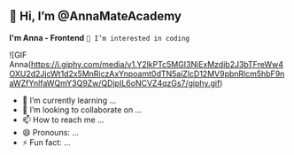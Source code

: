 ## 👋 Hi, I’m @AnnaMateAcademy

**I'm Anna - Frontend**
`👀 I’m interested in coding`

![GIF Anna(https://i.giphy.com/media/v1.Y2lkPTc5MGI3NjExMzdib2J3bTFreWw4OXU2d2JjcWt1d2x5MnRiczAxYnpoamt0dTN5aiZlcD12MV9pbnRlcm5hbF9naWZfYnlfaWQmY3Q9Zw/QDjpIL6oNCVZ4qzGs7/giphy.gif)

- 🌱 I’m currently learning ...
- 💞️ I’m looking to collaborate on ...
- 📫 How to reach me ...
- 😄 Pronouns: ...
- ⚡ Fun fact: ...

<!---
AnnaMateAcademy/AnnaMateAcademy is a ✨ special ✨ repository because its `README.md` (this file) appears on your GitHub profile.
You can click the Preview link to take a look at your changes.
--->

